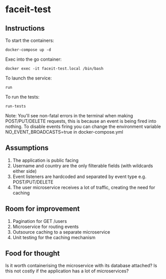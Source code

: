 # faceit-test

## Instructions
To start the containers:
```
docker-compose up -d
```
Exec into the go container:
```
docker exec -it faceit-test.local /bin/bash
```
To launch the service:
```
run
```
To run the tests:
```
run-tests
```
Note: You'll see non-fatal errors in the terminal when making POST/PUT/DELETE requests, this is because an event is being fired into nothing.
To disable events firing you can change the environment variable NO_EVENT_BROADCASTS=true in docker-compose.yml

## Assumptions
1. The application is public facing
2. Username and country are the only filterable fields (with wildcards either side)
3. Event listeners are hardcoded and separated by event type e.g. POST/PUT/DELETE
4. The user microservice receives a lot of traffic, creating the need for caching

## Room for improvement
1. Pagination for GET /users
2. Microservice for routing events
3. Outsource caching to a separate microservice
4. Unit testing for the caching mechanism

## Food for thought
Is it worth containerising the microservice with its database attached? Is this not costly if the application has a lot of microservices?
